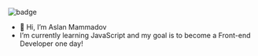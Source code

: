 ![badge](https://www.codewars.com/users/MammadovAslan/badges/large)

- 👋 Hi, I’m Aslan Mammadov
- I’m currently learning JavaScript and my goal is to become a Front-end Developer one day!


<!---
MammadovAslan/MammadovAslan is a ✨ special ✨ repository because its `README.md` (this file) appears on your GitHub profile.
You can click the Preview link to take a look at your changes.
--->
